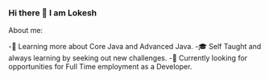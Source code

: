 ### Hi there 👋 I am Lokesh

About me:

-🌱 Learning more about Core Java and Advanced Java.
-🎓 Self Taught and always learning by seeking out new challenges.
-💼 Currently looking for opportunities for Full Time employment as a Developer.


<!--
**lokeshbs1994/lokeshbs1994** is a ✨ _special_ ✨ repository because its `README.md` (this file) appears on your GitHub profile.

Here are some ideas to get you started:

- 🔭 I’m currently working on ...
- 🌱 I’m currently learning ...
- 👯 I’m looking to collaborate on ...
- 🤔 I’m looking for help with ...
- 💬 Ask me about ...
- 📫 How to reach me: ...
- 😄 Pronouns: ...
- ⚡ Fun fact: ...
-->
